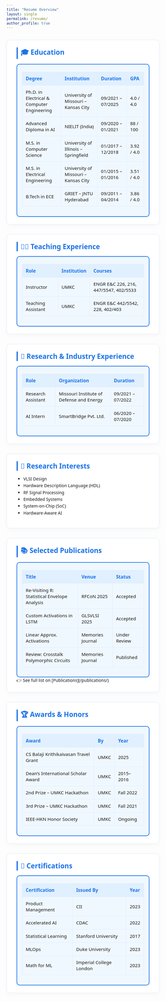 ```yaml
---
title: "Resume Overview"
layout: single
permalink: /resume/
author_profile: true
---
```


<style>
:root {
  --accent: #1a73e8;
  --bg: #fdfefe;
  --section-bg: #ffffff;
  --text: #1a1a1a;
  --border: #e0ecf8;
  --table-bg: #f0f8ff;
}

.resume-container {
  max-width: 1000px;
  margin: auto;
  font-family: 'Segoe UI', sans-serif;
}

.resume-section {
  background: var(--section-bg);
  margin: 2rem 0;
  padding: 1.5rem 2rem;
  border-radius: 12px;
  border: 1.5px solid var(--border);
  box-shadow: 0 4px 16px rgba(0,0,0,0.03);
  transition: 0.3s ease-in-out;
}

.resume-section:hover {
  box-shadow: 0 6px 22px rgba(0,0,0,0.06);
}

.resume-section h2 {
  margin-top: 0;
  font-size: 1.4rem;
  color: var(--accent);
  border-left: 4px solid var(--accent);
  padding-left: 0.6rem;
  margin-bottom: 1rem;
}

.table-wrapper {
  border: 2px solid var(--accent);
  background: var(--table-bg);
  border-radius: 10px;
  padding: 1rem;
  overflow-x: auto;
}

.resume-table {
  width: 100%;
  border-collapse: collapse;
  margin-top: 0.5rem;
}

.resume-table th, .resume-table td {
  border: 1px solid var(--border);
  padding: 0.7rem;
  text-align: left;
  font-size: 0.95rem;
}

.resume-table th {
  background: #e1f0ff;
  color: var(--accent);
}

.resume-table tr:hover {
  background: #f9fdff;
}

.resume-list {
  list-style: disc;
  padding-left: 1.4rem;
  line-height: 1.6;
}
</style>

<div class="resume-container">

<div class="resume-section">
<h2>🎓 Education</h2>
<div class="table-wrapper">
<table class="resume-table">
<thead><tr><th>Degree</th><th>Institution</th><th>Duration</th><th>GPA</th></tr></thead>
<tbody>
<tr><td>Ph.D. in Electrical & Computer Engineering</td><td>University of Missouri – Kansas City</td><td>09/2021 – 07/2025</td><td>4.0 / 4.0</td></tr>
<tr><td>Advanced Diploma in AI</td><td>NIELIT (India)</td><td>09/2020 – 01/2021</td><td>88 / 100</td></tr>
<tr><td>M.S. in Computer Science</td><td>University of Illinois – Springfield</td><td>01/2017 – 12/2018</td><td>3.92 / 4.0</td></tr>
<tr><td>M.S. in Electrical Engineering</td><td>University of Missouri – Kansas City</td><td>01/2015 – 01/2016</td><td>3.51 / 4.0</td></tr>
<tr><td>B.Tech in ECE</td><td>GRIET – JNTU Hyderabad</td><td>09/2011 – 04/2014</td><td>3.86 / 4.0</td></tr>
</tbody>
</table>
</div>
</div>

<div class="resume-section">
<h2>👨‍🏫 Teaching Experience</h2>
<div class="table-wrapper">
<table class="resume-table">
<thead><tr><th>Role</th><th>Institution</th><th>Courses</th></tr></thead>
<tbody>
<tr><td>Instructor</td><td>UMKC</td><td>ENGR E&C 226, 216, 447/5547, 402/5533</td></tr>
<tr><td>Teaching Assistant</td><td>UMKC</td><td>ENGR E&C 442/5542, 228, 402/403</td></tr>
</tbody>
</table>
</div>
</div>

<div class="resume-section">
<h2>🔬 Research & Industry Experience</h2>
<div class="table-wrapper">
<table class="resume-table">
<thead><tr><th>Role</th><th>Organization</th><th>Duration</th></tr></thead>
<tbody>
<tr><td>Research Assistant</td><td>Missouri Institute of Defense and Energy</td><td>09/2021 – 07/2022</td></tr>
<tr><td>AI Intern</td><td>SmartBridge Pvt. Ltd.</td><td>06/2020 – 07/2020</td></tr>
</tbody>
</table>
</div>
</div>

<div class="resume-section">
<h2>🧠 Research Interests</h2>
<ul class="resume-list">
  <li>VLSI Design</li>
  <li>Hardware Description Language (HDL)</li>
  <li>RF Signal Processing</li>
  <li>Embedded Systems</li>
  <li>System-on-Chip (SoC)</li>
  <li>Hardware-Aware AI</li>
</ul>
</div>

<div class="resume-section">
<h2>📚 Selected Publications</h2>
<div class="table-wrapper">
<table class="resume-table">
<thead><tr><th>Title</th><th>Venue</th><th>Status</th></tr></thead>
<tbody>
<tr><td>Re-Visiting R: Statistical Envelope Analysis</td><td>RFCoN 2025</td><td>Accepted</td></tr>
<tr><td>Custom Activations in LSTM</td><td>GLSVLSI 2025</td><td>Accepted</td></tr>
<tr><td>Linear Approx. Activations</td><td>Memories Journal</td><td>Under Review</td></tr>
<tr><td>Review: Crosstalk Polymorphic Circuits</td><td>Memories Journal</td><td>Published</td></tr>
</tbody>
</table>
</div>
👉 See full list on [Publications](/publications/)
</div>

<div class="resume-section">
<h2>🏆 Awards & Honors</h2>
<div class="table-wrapper">
<table class="resume-table">
<thead><tr><th>Award</th><th>By</th><th>Year</th></tr></thead>
<tbody>
<tr><td>CS Balaji Krithikaivasan Travel Grant</td><td>UMKC</td><td>2025</td></tr>
<tr><td>Dean’s International Scholar Award</td><td>UMKC</td><td>2015–2016</td></tr>
<tr><td>2nd Prize – UMKC Hackathon</td><td>UMKC</td><td>Fall 2022</td></tr>
<tr><td>3rd Prize – UMKC Hackathon</td><td>UMKC</td><td>Fall 2021</td></tr>
<tr><td>IEEE-HKN Honor Society</td><td>UMKC</td><td>Ongoing</td></tr>
</tbody>
</table>
</div>
</div>

<div class="resume-section">
<h2>📜 Certifications</h2>
<div class="table-wrapper">
<table class="resume-table">
<thead><tr><th>Certification</th><th>Issued By</th><th>Year</th></tr></thead>
<tbody>
<tr><td>Product Management</td><td>CII</td><td>2023</td></tr>
<tr><td>Accelerated AI</td><td>CDAC</td><td>2022</td></tr>
<tr><td>Statistical Learning</td><td>Stanford University</td><td>2017</td></tr>
<tr><td>MLOps</td><td>Duke University</td><td>2023</td></tr>
<tr><td>Math for ML</td><td>Imperial College London</td><td>2023</td></tr>
</tbody>
</table>
</div>
</div>

</div>
